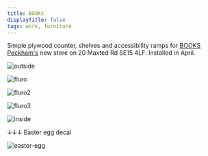 ```yaml
---
title: BOOKS
displayTitle: false
tags: work, furniture
---
```

Simple plywood counter, shelves and accessibility ramps for [BOOKS Peckham's](https://www.instagram.com/bookspeckham/) new store on 20 Maxted Rd SE15 4LF. Installed in April.


![outside](https://d2w9rnfcy7mm78.cloudfront.net/12243938/original_b30091ef918bab8bf89ad9610ce95f86.jpg?1623489853?bc=0)

![fluro](https://d2w9rnfcy7mm78.cloudfront.net/12244006/original_2ad1b25e68ca3e286169bb60385c4323.jpg?1623491791?bc=0)

![fluro2](https://d2w9rnfcy7mm78.cloudfront.net/12244007/original_fcedc50d6e0b7706261718b9d503c05c.jpg?1623491801?bc=0)

![fluro3](https://d2w9rnfcy7mm78.cloudfront.net/12244008/original_a570b462af8f7ed0063d2e0ec21312d0.jpg?1623491801?bc=0)

![inside](https://d2w9rnfcy7mm78.cloudfront.net/12243939/original_da7ba6f8d06e0564e1668822646a2080.jpg?1623489856?bc=0)

↓↓↓ Easter egg decal

![easter-egg](https://d2w9rnfcy7mm78.cloudfront.net/12244030/original_aeb9c6bdc79b46390eb33d6f1b1bf67f.jpg?1623492670?bc=0)